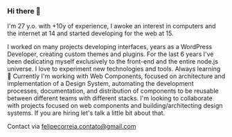 ### Hi there 👋

I'm 27 y.o. with +10y of experience, I awoke an interest in computers and the internet at 14 and started developing for the web at 15.

I worked on many projects developing interfaces, years as a WordPress Developer, creating custom themes and plugins. For the last 6 years I've been dedicating myself exclusively to the front-end and the entire node.js universe. I love to experiment new technologies and tools. Always learning 🌱
Currently I'm working with Web Components, focused on architecture and implementation of a Design System, automating the development processes, documentation, and distribution of components to be reusable between different teams with different stacks.
I'm looking to collaborate with projects focused on web components and building/architecting design systems. If you are hiring let's talk a little bit about that.

Contact via [felipecorreia.contato@gmail.com](mailto:felipecorreia.contato@gmail.com)
